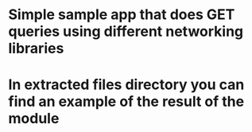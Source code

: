 # Simple sample app that does GET queries using different networking libraries

# In extracted files directory you can find an example of the result of the module